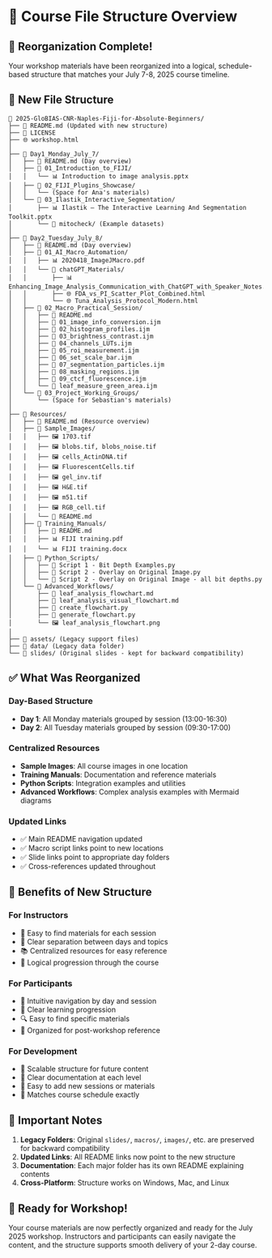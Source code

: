 # 📁 Course File Structure Overview

## 🎯 **Reorganization Complete!**

Your workshop materials have been reorganized into a logical, schedule-based structure that matches your July 7-8, 2025 course timeline.

## 📂 **New File Structure**

```
📁 2025-GloBIAS-CNR-Naples-Fiji-for-Absolute-Beginners/
├── 📄 README.md (Updated with new structure)
├── 📄 LICENSE
├── 🌐 workshop.html
│
├── 📁 Day1_Monday_July_7/
│   ├── 📄 README.md (Day overview)
│   ├── 📁 01_Introduction_to_FIJI/
│   │   └── 📊 Introduction to image analysis.pptx
│   ├── 📁 02_FIJI_Plugins_Showcase/
│   │   └── (Space for Ana's materials)
│   └── 📁 03_Ilastik_Interactive_Segmentation/
│       ├── 📊 Ilastik – The Interactive Learning And Segmentation Toolkit.pptx
│       └── 📁 mitocheck/ (Example datasets)
│
├── 📁 Day2_Tuesday_July_8/
│   ├── 📄 README.md (Day overview)
│   ├── 📁 01_AI_Macro_Automation/
│   │   ├── 📊 2020418_ImageJMacro.pdf
│   │   └── 📁 chatGPT_Materials/
│   │       ├── 📊 Enhancing_Image_Analysis_Communication_with_ChatGPT_with_Speaker_Notes.pptx
│   │       ├── 🌐 FDA_vs_PI_Scatter_Plot_Combined.html
│   │       └── 🌐 Tuna_Analysis_Protocol_Modern.html
│   ├── 📁 02_Macro_Practical_Session/
│   │   ├── 📄 README.md
│   │   ├── 📄 01_image_info_conversion.ijm
│   │   ├── 📄 02_histogram_profiles.ijm
│   │   ├── 📄 03_brightness_contrast.ijm
│   │   ├── 📄 04_channels_LUTs.ijm
│   │   ├── 📄 05_roi_measurement.ijm
│   │   ├── 📄 06_set_scale_bar.ijm
│   │   ├── 📄 07_segmentation_particles.ijm
│   │   ├── 📄 08_masking_regions.ijm
│   │   ├── 📄 09_ctcf_fluorescence.ijm
│   │   └── 📄 leaf_measure_green_area.ijm
│   └── 📁 03_Project_Working_Groups/
│       └── (Space for Sebastian's materials)
│
├── 📁 Resources/
│   ├── 📄 README.md (Resource overview)
│   ├── 📁 Sample_Images/
│   │   ├── 🖼️ 1703.tif
│   │   ├── 🖼️ blobs.tif, blobs_noise.tif
│   │   ├── 🖼️ cells_ActinDNA.tif
│   │   ├── 🖼️ FluorescentCells.tif
│   │   ├── 🖼️ gel_inv.tif
│   │   ├── 🖼️ H&E.tif
│   │   ├── 🖼️ m51.tif
│   │   ├── 🖼️ RGB_cell.tif
│   │   └── 📄 README.md
│   ├── 📁 Training_Manuals/
│   │   ├── 📄 README.md
│   │   ├── 📊 FIJI training.pdf
│   │   └── 📊 FIJI training.docx
│   ├── 📁 Python_Scripts/
│   │   ├── 🐍 Script 1 - Bit Depth Examples.py
│   │   ├── 🐍 Script 2 - Overlay on Original Image.py
│   │   └── 🐍 Script 2 - Overlay on Original Image - all bit depths.py
│   └── 📁 Advanced_Workflows/
│       ├── 📄 leaf_analysis_flowchart.md
│       ├── 📄 leaf_analysis_visual_flowchart.md
│       ├── 🐍 create_flowchart.py
│       ├── 🐍 generate_flowchart.py
│       └── 🖼️ leaf_analysis_flowchart.png
│
├── 📁 assets/ (Legacy support files)
├── 📁 data/ (Legacy data folder)
└── 📁 slides/ (Original slides - kept for backward compatibility)
```

## ✅ **What Was Reorganized**

### **Day-Based Structure**
- **Day 1**: All Monday materials grouped by session (13:00-16:30)
- **Day 2**: All Tuesday materials grouped by session (09:30-17:00)

### **Centralized Resources**
- **Sample Images**: All course images in one location
- **Training Manuals**: Documentation and reference materials
- **Python Scripts**: Integration examples and utilities
- **Advanced Workflows**: Complex analysis examples with Mermaid diagrams

### **Updated Links**
- ✅ Main README navigation updated
- ✅ Macro script links point to new locations
- ✅ Slide links point to appropriate day folders
- ✅ Cross-references updated throughout

## 🎯 **Benefits of New Structure**

### **For Instructors**
- 📅 Easy to find materials for each session
- 🔄 Clear separation between days and topics
- 📚 Centralized resources for easy reference
- 🔗 Logical progression through the course

### **For Participants**
- 🧭 Intuitive navigation by day and session
- 📖 Clear learning progression
- 🔍 Easy to find specific materials
- 💾 Organized for post-workshop reference

### **For Development**
- 🚀 Scalable structure for future content
- 📝 Clear documentation at each level
- 🔄 Easy to add new sessions or materials
- 🎯 Matches course schedule exactly

## 🚨 **Important Notes**

1. **Legacy Folders**: Original `slides/`, `macros/`, `images/`, etc. are preserved for backward compatibility
2. **Updated Links**: All README links now point to the new structure
3. **Documentation**: Each major folder has its own README explaining contents
4. **Cross-Platform**: Structure works on Windows, Mac, and Linux

## 🎉 **Ready for Workshop!**

Your course materials are now perfectly organized and ready for the July 2025 workshop. Instructors and participants can easily navigate the content, and the structure supports smooth delivery of your 2-day course.
